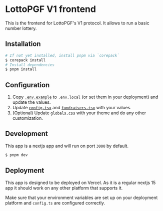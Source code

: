 # LottoPGF V1 frontend

This is the frontend for LottoPGF's V1 protocol. It allows to run a basic number lottery.

## Installation

```bash
# If not yet installed, install pnpm via `corepack`
$ corepack install
# Install dependencies
$ pnpm install
```

## Configuration

1. Copy [`.env.example`](./.env.example) to `.env.local` (or set them in your deployment) and update the values.
2. Update [`config.tsx`](./src/config.tsx) and [`fundraisers.tsx`](./src/fundraisers.tsx) with your values.
3. (Optional) Update [`globals.css`](./src/globals.css) with your theme and do any other customization.

## Development

This app is a nextjs app and will run on port `3000` by default.

```bash
$ pnpm dev
```

## Deployment

This app is designed to be deployed on Vercel. As it is a regular nextjs 15 app it should work on any other platform that supports it.

Make sure that your environment variables are set up on your deployment platform and `config.ts` are configured correctly.
